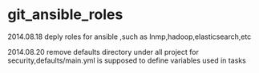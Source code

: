 git_ansible_roles
=============
2014.08.18 deply roles for ansible ,such as lnmp,hadoop,elasticsearch,etc

2014.08.20 remove defaults directory under all project for security,defaults/main.yml is supposed to define variables used in tasks
